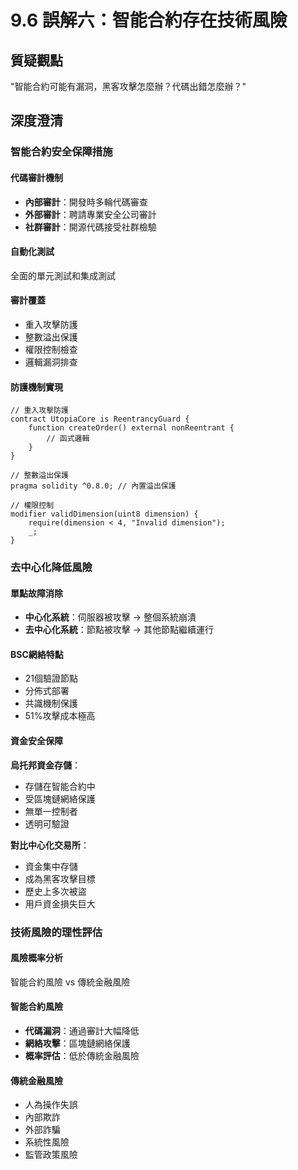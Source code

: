 # 9.6 誤解六：智能合約存在技術風險

## 質疑觀點
"智能合約可能有漏洞，黑客攻擊怎麼辦？代碼出錯怎麼辦？"

## 深度澄清

### 智能合約安全保障措施

#### 代碼審計機制

- **內部審計**：開發時多輪代碼審查
- **外部審計**：聘請專業安全公司審計
- **社群審計**：開源代碼接受社群檢驗

#### 自動化測試

全面的單元測試和集成測試

#### 審計覆蓋

- 重入攻擊防護
- 整數溢出保護
- 權限控制檢查
- 邏輯漏洞排查

#### 防護機制實現

```solidity
// 重入攻擊防護
contract UtopiaCore is ReentrancyGuard {
    function createOrder() external nonReentrant {
        // 函式邏輯
    }
}

// 整數溢出保護
pragma solidity ^0.8.0; // 內置溢出保護

// 權限控制
modifier validDimension(uint8 dimension) {
    require(dimension < 4, "Invalid dimension");
    _;
}
```

### 去中心化降低風險

#### 單點故障消除

- **中心化系統**：伺服器被攻擊 → 整個系統崩潰
- **去中心化系統**：節點被攻擊 → 其他節點繼續運行

#### BSC網絡特點

- 21個驗證節點
- 分佈式部署
- 共識機制保護
- 51%攻擊成本極高

#### 資金安全保障

**烏托邦資金存儲**：

- 存儲在智能合約中
- 受區塊鏈網絡保護
- 無單一控制者
- 透明可驗證

**對比中心化交易所**：

- 資金集中存儲
- 成為黑客攻擊目標
- 歷史上多次被盜
- 用戶資金損失巨大

### 技術風險的理性評估

#### 風險概率分析

智能合約風險 vs 傳統金融風險

#### 智能合約風險

- **代碼漏洞**：通過審計大幅降低
- **網絡攻擊**：區塊鏈網絡保護
- **概率評估**：低於傳統金融風險

#### 傳統金融風險

- 人為操作失誤
- 內部欺詐
- 外部詐騙
- 系統性風險
- 監管政策風險